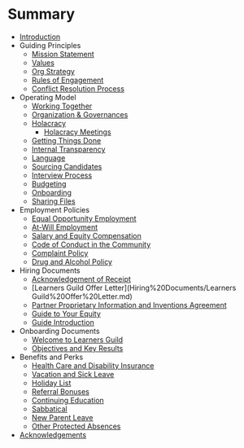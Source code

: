 # Summary

* [Introduction](README.md)
* Guiding Principles
  * [Mission Statement](Guiding%20Principles/Mission%20Statement.md)
  * [Values](Guiding%20Principles/Learners%20Guild%20Values.md)
  * [Org Strategy](Guiding%20Principles/Strategy.md)
  * [Rules of Engagement](Guiding%20Principles/Engagement.md)
  * [Conflict Resolution Process](Guiding%20Principles/Conflict.md)
* Operating Model
  * [Working Together](Operating%20Model/Working%20Together.md)
  * [Organization & Governances](Operating%20Model/Organization%20and%20Governance.md)
  * [Holacracy](Operating%20Model/Holacracy/Home.md)
    * [Holacracy Meetings](Operating%20Model/Holacracy/Holacracy-Meetings.md)
  * [Getting Things Done](Operating%20Model/GTD.md)
  * [Internal Transparency](Operating%20Model/Internal%20Transparency.md)
  * [Language](Operating%20Model/Language.md)
  * [Sourcing Candidates](Operating%20Model/Sourcing%20Candidates.md)
  * [Interview Process](Operating%20Model/Interview%20Process.md)
  * [Budgeting](Operating%20Model/Budgeting.md)
  * [Onboarding](Operating%20Model/Onboarding.md)
  * [Sharing Files](Operating%20Model/Sharing%20Files.md)
* Employment Policies
  * [Equal Opportunity Employment](Employment%20Policies/Equal%20Opportunity%20Employment.md)
  * [At-Will Employment](Employment%20Policies/At-Will%20Employment.md)
  * [Salary and Equity Compensation](Employment%20Policies/Salary%20and%20Equity%20Compensation.md)
  * [Code of Conduct in the Community](Employment%20Policies/Code%20of%20Conduct%20in%20the%20Community.md)
  * [Complaint Policy](Employment%20Policies/Complaint%20Policy.md)
  * [Drug and Alcohol Policy](Employment%20Policies/Drug%20and%20Alcohol%20Policy.md)
* Hiring Documents
  * [Acknowledgement of Receipt](Hiring%20Documents/Acknowledgment%20of%20Receipt.md)
  * [Learners Guild Offer Letter](Hiring%20Documents/Learners Guild%20Offer%20Letter.md)
  * [Partner Proprietary Information and Inventions Agreement](Hiring%20Documents/Partner%20Proprietary%20Information%20and%20Inventions%20Assignment%20Agreement.md)
  * [Guide to Your Equity](Hiring%20Documents/Guide%20to%20Your%20Equity.md)
  * [Guide Introduction](Hiring%20Documents/Guide%20Introduction.md)
* Onboarding Documents
  * [Welcome to Learners Guild](Onboarding%20Documents/Welcome%20to%20Learners%20Guild.md)
  * [Objectives and Key Results](Onboarding%20Documents/Objectives%20and%20Key%20Results.md)
* Benefits and Perks
  * [Health Care and Disability Insurance](Benefits%20and%20Perks/Healthcare%20and%20Disability%20Insurance.md)
  * [Vacation and Sick Leave](Benefits%20and%20Perks/Vacation%20and%20Sick%20Leave.md)
  * [Holiday List](Benefits%20and%20Perks/Holiday%20List.md)
  * [Referral Bonuses](Benefits%20and%20Perks/Referral%20Bonuses.md)
  * [Continuing Education](Benefits%20and%20Perks/Continuing%20Education.md)
  * [Sabbatical](Benefits%20and%20Perks/Sabbatical.md)
  * [New Parent Leave](Benefits%20and%20Perks/New%20Parent%20Leave.md)
  * [Other Protected Absences](Benefits%20and%20Perks/Other%20Protected%20Absences.md)
* [Acknowledgements](Acknowledgements.md)

